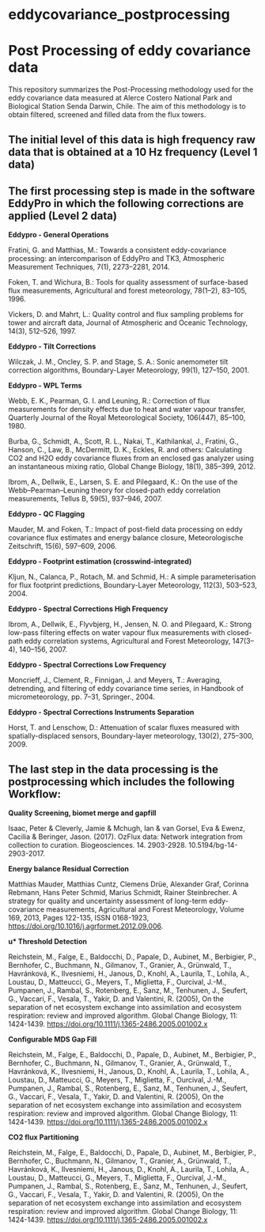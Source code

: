 # eddycovariance_postprocessing
# Post Processing of eddy covariance data
This repository summarizes the Post-Processing methodology used for the eddy covariance data measured at Alerce Costero National Park and Biological Station Senda Darwin, Chile.
The aim of this methodology is to obtain filtered, screened and filled data from the flux towers.

## The initial level of this data is high frequency raw data that is obtained at a 10 Hz frequency (Level 1 data)

## The first processing step is made in the software EddyPro in which the following corrections are applied (Level 2 data) 
**Eddypro - General Operations**

Fratini, G. and Matthias, M.: Towards a consistent eddy-covariance processing: an intercomparison of EddyPro and TK3, Atmospheric Measurement Techniques, 7(1), 2273–2281, 2014.

Foken, T. and Wichura, B.: Tools for quality assessment of surface-based flux measurements, Agricultural and forest meteorology, 78(1–2), 83–105, 1996.

Vickers, D. and Mahrt, L.: Quality control and flux sampling problems for tower and aircraft data, Journal of Atmospheric and Oceanic Technology, 14(3), 512–526, 1997.

**Eddypro - Tilt Corrections**

Wilczak, J. M., Oncley, S. P. and Stage, S. A.: Sonic anemometer tilt correction algorithms, Boundary-Layer Meteorology, 99(1), 127–150, 2001.

**Eddypro - WPL Terms**
 
Webb, E. K., Pearman, G. I. and Leuning, R.: Correction of flux measurements for density effects due to heat and water vapour transfer, Quarterly Journal of the Royal Meteorological Society, 106(447), 85–100, 1980.
 
Burba, G., Schmidt, A., Scott, R. L., Nakai, T., Kathilankal, J., Fratini, G., Hanson, C., Law, B., McDermitt, D. K., Eckles, R. and others: Calculating CO2 and H2O eddy covariance fluxes from an enclosed gas analyzer using an instantaneous mixing ratio, Global Change Biology, 18(1), 385–399, 2012.
 
Ibrom, A., Dellwik, E., Larsen, S. E. and Pilegaard, K.: On the use of the Webb–Pearman–Leuning theory for closed-path eddy correlation measurements, Tellus B, 59(5), 937–946, 2007.

**Eddypro - QC Flagging** 

Mauder, M. and Foken, T.: Impact of post-field data processing on eddy covariance flux estimates and energy balance closure, Meteorologische Zeitschrift, 15(6), 597–609, 2006.

**Eddypro - Footprint estimation (crosswind-integrated)** 

Kljun, N., Calanca, P., Rotach, M. and Schmid, H.: A simple parameterisation for flux footprint predictions, Boundary-Layer Meteorology, 112(3), 503–523, 2004.

**Eddypro - Spectral Corrections High Frequency** 

Ibrom, A., Dellwik, E., Flyvbjerg, H., Jensen, N. O. and Pilegaard, K.: Strong low-pass filtering effects on water vapour flux measurements with closed-path eddy correlation systems, Agricultural and Forest Meteorology, 147(3–4), 140–156, 2007.

**Eddypro - Spectral Corrections Low Frequency** 

Moncrieff, J., Clement, R., Finnigan, J. and Meyers, T.: Averaging, detrending, and filtering of eddy covariance time series, in Handbook of micrometeorology, pp. 7–31, Springer., 2004.

**Eddypro - Spectral Corrections Instruments Separation** 

Horst, T. and Lenschow, D.: Attenuation of scalar fluxes measured with spatially-displaced sensors, Boundary-layer meteorology, 130(2), 275–300, 2009.



## The last step in the data processing is the postprocessing which includes the following Workflow:

**Quality Screening, biomet merge and gapfill**

Isaac, Peter & Cleverly, Jamie & Mchugh, Ian & van Gorsel, Eva & Ewenz, Cacilia & Beringer, Jason. (2017). OzFlux data: Network integration from collection to curation. Biogeosciences. 14. 2903-2928. 10.5194/bg-14-2903-2017.

**Energy balance Residual Correction**

Matthias Mauder, Matthias Cuntz, Clemens Drüe, Alexander Graf, Corinna Rebmann, Hans Peter Schmid, Marius Schmidt, Rainer Steinbrecher. A strategy for quality and uncertainty assessment of long-term eddy-covariance measurements, Agricultural and Forest Meteorology, Volume 169, 2013, Pages 122-135, ISSN 0168-1923, https://doi.org/10.1016/j.agrformet.2012.09.006.

**u\* Threshold Detection**

Reichstein, M., Falge, E., Baldocchi, D., Papale, D., Aubinet, M., Berbigier, P., Bernhofer, C., Buchmann, N., Gilmanov, T., Granier, A., Grünwald, T., Havránková, K., Ilvesniemi, H., Janous, D., Knohl, A., Laurila, T., Lohila, A., Loustau, D., Matteucci, G., Meyers, T., Miglietta, F., Ourcival, J.-M., Pumpanen, J., Rambal, S., Rotenberg, E., Sanz, M., Tenhunen, J., Seufert, G., Vaccari, F., Vesala, T., Yakir, D. and Valentini, R. (2005), On the separation of net ecosystem exchange into assimilation and ecosystem respiration: review and improved algorithm. Global Change Biology, 11: 1424-1439. https://doi.org/10.1111/j.1365-2486.2005.001002.x

**Configurable MDS Gap Fill**

Reichstein, M., Falge, E., Baldocchi, D., Papale, D., Aubinet, M., Berbigier, P., Bernhofer, C., Buchmann, N., Gilmanov, T., Granier, A., Grünwald, T., Havránková, K., Ilvesniemi, H., Janous, D., Knohl, A., Laurila, T., Lohila, A., Loustau, D., Matteucci, G., Meyers, T., Miglietta, F., Ourcival, J.-M., Pumpanen, J., Rambal, S., Rotenberg, E., Sanz, M., Tenhunen, J., Seufert, G., Vaccari, F., Vesala, T., Yakir, D. and Valentini, R. (2005), On the separation of net ecosystem exchange into assimilation and ecosystem respiration: review and improved algorithm. Global Change Biology, 11: 1424-1439. https://doi.org/10.1111/j.1365-2486.2005.001002.x

**CO2 flux Partitioning**

Reichstein, M., Falge, E., Baldocchi, D., Papale, D., Aubinet, M., Berbigier, P., Bernhofer, C., Buchmann, N., Gilmanov, T., Granier, A., Grünwald, T., Havránková, K., Ilvesniemi, H., Janous, D., Knohl, A., Laurila, T., Lohila, A., Loustau, D., Matteucci, G., Meyers, T., Miglietta, F., Ourcival, J.-M., Pumpanen, J., Rambal, S., Rotenberg, E., Sanz, M., Tenhunen, J., Seufert, G., Vaccari, F., Vesala, T., Yakir, D. and Valentini, R. (2005), On the separation of net ecosystem exchange into assimilation and ecosystem respiration: review and improved algorithm. Global Change Biology, 11: 1424-1439. https://doi.org/10.1111/j.1365-2486.2005.001002.x

